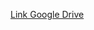 [Link Google Drive](https://drive.google.com/drive/folders/18DhwOytaANpYxZ6jRwtFpInPoO1Ao4Gs?usp=sharing)
